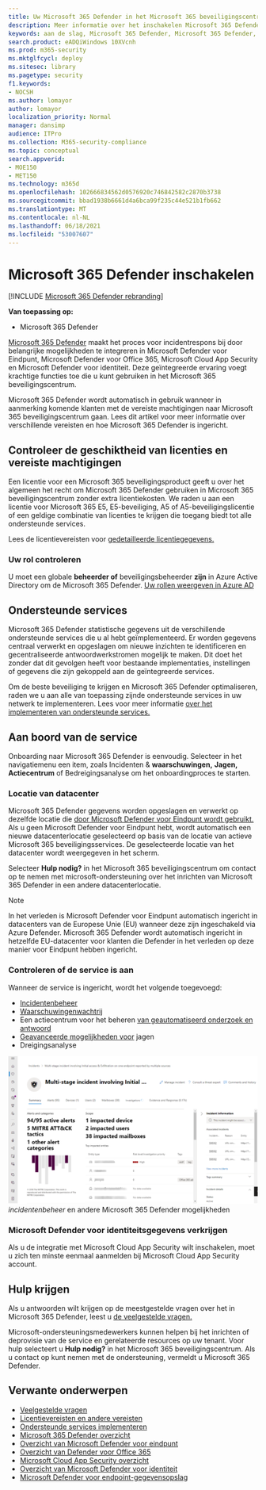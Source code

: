 ```yaml
---
title: Uw Microsoft 365 Defender in het Microsoft 365 beveiligingscentrum
description: Meer informatie over het inschakelen Microsoft 365 Defender en het integreren van uw beveiligingsincident en antwoord.
keywords: aan de slag, Microsoft 365 Defender, Microsoft 365 Defender, M365, beveiliging, gegevenslocatie, vereiste machtigingen, licentie geschiktheid, instellingenpagina
search.product: eADQiWindows 10XVcnh
ms.prod: m365-security
ms.mktglfcycl: deploy
ms.sitesec: library
ms.pagetype: security
f1.keywords:
- NOCSH
ms.author: lomayor
author: lomayor
localization_priority: Normal
manager: dansimp
audience: ITPro
ms.collection: M365-security-compliance
ms.topic: conceptual
search.appverid:
- MOE150
- MET150
ms.technology: m365d
ms.openlocfilehash: 102666834562d0576920c746842582c2870b3738
ms.sourcegitcommit: bbad1938b6661d4a6bca99f235c44e521b1fb662
ms.translationtype: MT
ms.contentlocale: nl-NL
ms.lasthandoff: 06/18/2021
ms.locfileid: "53007607"
---
```

# <a name="turn-on-microsoft-365-defender"></a>Microsoft 365 Defender inschakelen

[!INCLUDE [Microsoft 365 Defender rebranding](../includes/microsoft-defender.md)]


**Van toepassing op:**
- Microsoft 365 Defender

[Microsoft 365 Defender](microsoft-365-defender.md) maakt het proces voor incidentrespons bij door belangrijke mogelijkheden te integreren in Microsoft Defender voor Eindpunt, Microsoft Defender voor Office 365, Microsoft Cloud App Security en Microsoft Defender voor identiteit. Deze geïntegreerde ervaring voegt krachtige functies toe die u kunt gebruiken in het Microsoft 365 beveiligingscentrum.

Microsoft 365 Defender wordt automatisch in gebruik wanneer in aanmerking komende klanten met de vereiste machtigingen naar Microsoft 365 beveiligingscentrum gaan. Lees dit artikel voor meer informatie over verschillende vereisten en hoe Microsoft 365 Defender is ingericht.

## <a name="check-license-eligibility-and-required-permissions"></a>Controleer de geschiktheid van licenties en vereiste machtigingen

Een licentie voor een Microsoft 365 beveiligingsproduct geeft u over het algemeen het recht om Microsoft 365 Defender gebruiken in Microsoft 365 beveiligingscentrum zonder extra licentiekosten. We raden u aan een licentie voor Microsoft 365 E5, E5-beveiliging, A5 of A5-beveiligingslicentie of een geldige combinatie van licenties te krijgen die toegang biedt tot alle ondersteunde services.

Lees de licentievereisten voor [gedetailleerde licentiegegevens.](prerequisites.md#licensing-requirements)

### <a name="check-your-role"></a>Uw rol controleren

U moet een globale **beheerder of** beveiligingsbeheerder **zijn** in Azure Active Directory om de Microsoft 365 Defender. [Uw rollen weergeven in Azure AD](/azure/active-directory/users-groups-roles/directory-manage-roles-portal)

## <a name="supported-services"></a>Ondersteunde services

Microsoft 365 Defender statistische gegevens uit de verschillende ondersteunde services die u al hebt geïmplementeerd. Er worden gegevens centraal verwerkt en opgeslagen om nieuwe inzichten te identificeren en gecentraliseerde antwoordwerkstromen mogelijk te maken. Dit doet het zonder dat dit gevolgen heeft voor bestaande implementaties, instellingen of gegevens die zijn gekoppeld aan de geïntegreerde services.

Om de beste beveiliging te krijgen en Microsoft 365 Defender optimaliseren, raden we u aan alle van toepassing zijnde ondersteunde services in uw netwerk te implementeren. Lees voor meer informatie [over het implementeren van ondersteunde services.](deploy-supported-services.md)

## <a name="onboard-to-the-service"></a>Aan boord van de service
Onboarding naar Microsoft 365 Defender is eenvoudig. Selecteer in het navigatiemenu een item, zoals Incidenten & **waarschuwingen,** **Jagen,** **Actiecentrum** of Bedreigingsanalyse om het onboardingproces te starten.  

### <a name="data-center-location"></a>Locatie van datacenter

Microsoft 365 Defender gegevens worden opgeslagen en verwerkt op dezelfde locatie die [door Microsoft Defender voor Eindpunt wordt gebruikt.](/windows/security/threat-protection/microsoft-defender-atp/data-storage-privacy) Als u geen Microsoft Defender voor Eindpunt hebt, wordt automatisch een nieuwe datacenterlocatie geselecteerd op basis van de locatie van actieve Microsoft 365 beveiligingsservices. De geselecteerde locatie van het datacenter wordt weergegeven in het scherm.

Selecteer **Hulp nodig?** in het Microsoft 365 beveiligingscentrum om contact op te nemen met microsoft-ondersteuning over het inrichten van Microsoft 365 Defender in een andere datacenterlocatie.

> [!NOTE]
> In het verleden is Microsoft Defender voor Eindpunt automatisch ingericht in datacenters van de Europese Unie (EU) wanneer deze zijn ingeschakeld via Azure Defender. Microsoft 365 Defender wordt automatisch ingericht in hetzelfde EU-datacenter voor klanten die Defender in het verleden op deze manier voor Eindpunt hebben ingericht.

### <a name="confirm-that-the-service-is-on"></a>Controleren of de service is aan

Wanneer de service is ingericht, wordt het volgende toegevoegd:

- [Incidentenbeheer](incidents-overview.md)
- [Waarschuwingenwachtrij](investigate-alerts.md)
- Een actiecentrum voor het beheren [van geautomatiseerd onderzoek en antwoord](m365d-autoir.md)
- [Geavanceerde mogelijkheden voor](advanced-hunting-overview.md) jagen
- Dreigingsanalyse

![Afbeelding van Microsoft 365 navigatiedeelvenster van het beveiligingscentrum met Microsoft 365 Defender functies Microsoft 365 beveiligingscentrum met ](../../media/overview-incident.png)
 *incidentenbeheer* en andere Microsoft 365 Defender mogelijkheden

### <a name="getting-microsoft-defender-for-identity-data"></a>Microsoft Defender voor identiteitsgegevens verkrijgen 
Als u de integratie met Microsoft Cloud App Security wilt inschakelen, moet u zich ten minste eenmaal aanmelden bij Microsoft Cloud App Security account.

## <a name="get-assistance"></a>Hulp krijgen

Als u antwoorden wilt krijgen op de meestgestelde vragen over het in Microsoft 365 Defender, leest u [de veelgestelde vragen.](m365d-enable-faq.md)

Microsoft-ondersteuningsmedewerkers kunnen helpen bij het inrichten of deprovisie van de service en gerelateerde resources op uw tenant. Voor hulp selecteert u **Hulp nodig?** in het Microsoft 365 beveiligingscentrum. Als u contact op kunt nemen met de ondersteuning, vermeldt u Microsoft 365 Defender.

## <a name="related-topics"></a>Verwante onderwerpen

- [Veelgestelde vragen](m365d-enable-faq.md)
- [Licentievereisten en andere vereisten](prerequisites.md)
- [Ondersteunde services implementeren](deploy-supported-services.md)
- [Microsoft 365 Defender overzicht](microsoft-365-defender.md)
- [Overzicht van Microsoft Defender voor eindpunt](../defender-endpoint/microsoft-defender-endpoint.md)
- [Overzicht van Defender voor Office 365](../office-365-security/defender-for-office-365.md)
- [Microsoft Cloud App Security overzicht](/cloud-app-security/what-is-cloud-app-security)
- [Overzicht van Microsoft Defender voor identiteit](/azure-advanced-threat-protection/what-is-atp)
- [Microsoft Defender voor endpoint-gegevensopslag](../defender-endpoint/data-storage-privacy.md)
